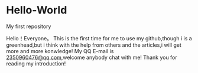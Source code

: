 # Hello-World
My first repository

Hello！Everyone。
  This is the first time for me to use my github,though i is a greenhead,but i think with the help from others and the articles,i will get more and more konwledge!
  My QQ E-mail is 2350960476@qq.com,welcome anybody chat with me!
  Thank you for reading my introduction!
